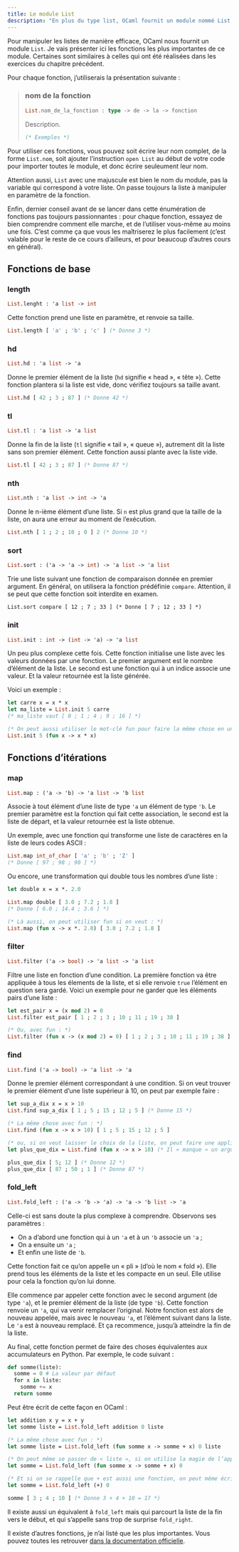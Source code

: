 ```yaml
---
title: Le module List
description: "En plus du type list, OCaml fournit un module nommé List pour manipuler de manière efficace des séries de données."
---
```


Pour manipuler les listes de manière efficace, OCaml nous fournit un module `List`.
Je vais présenter ici les fonctions les plus importantes de ce module. Certaines sont similaires à celles qui ont été réalisées
dans les exercices du chapitre précédent.

Pour chaque fonction, j’utiliserais la présentation suivante :

> ### nom de la fonction
>
> ```ocaml
> List.nom_de_la_fonction : type -> de -> la -> fonction
> ```
>
> Description.
>
> ```ocaml
> (* Exemples *)
> ```

Pour utiliser ces fonctions, vous pouvez soit écrire leur nom complet, de la forme
`List.nom`, soit ajouter l’instruction `open List` au début de votre code pour importer
toutes le module, et donc écrire seuleument leur nom.

Attention aussi, `List` avec une majuscule est bien le nom du module, pas la variable
qui correspond à votre liste. On passe toujours la liste à manipuler en paramètre de la fonction.

Enfin, dernier conseil avant de se lancer dans cette énumération de fonctions pas toujours passionnantes :
pour chaque fonction, essayez de bien comprendre comment elle marche, et de l’utiliser vous-même au moins une fois.
C’est comme ça que vous les maîtriserez le plus facilement (c’est valable pour le reste de ce cours d’ailleurs, et pour
beaucoup d’autres cours en général).

## Fonctions de base

### length

```ocaml
List.lenght : 'a list -> int
```

Cette fonction prend une liste en paramètre, et renvoie sa taille.

```ocaml
List.length [ 'a' ; 'b' ; 'c' ] (* Donne 3 *)
```

### hd

```ocaml
List.hd : 'a list -> 'a
```

Donne le premier élément de la liste (`hd` signifie « head », « tête »). Cette fonction plantera si
la liste est vide, donc vérifiez toujours sa taille avant.

```ocaml
List.hd [ 42 ; 3 ; 87 ] (* Donne 42 *)
```

### tl

```ocaml
List.tl : 'a list -> 'a list
```

Donne la fin de la liste (`tl` signifie « tail », « queue »), autrement dit la liste sans son premier élément.
Cette fonction aussi plante avec la liste vide.

```ocaml
List.tl [ 42 ; 3 ; 87 ] (* Donne 87 *)
```

### nth

```ocaml
List.nth : 'a list -> int -> 'a
```

Donne le n-ième élément d’une liste. Si `n` est plus grand que la taille de la liste, on aura une erreur au moment
de l’exécution.

```ocaml
List.nth [ 1 ; 2 ; 10 ; 0 ] 2 (* Donne 10 *)
```

### sort

```ocaml
List.sort : ('a -> 'a -> int) -> 'a list -> 'a list
```

Trie une liste suivant une fonction de comparaison donnée en premier argument. En général, on utilisera la fonction
prédéfinie `compare`. Attention, il se peut que cette fonction soit interdite en examen.

```
List.sort compare [ 12 ; 7 ; 33 ] (* Donne [ 7 ; 12 ; 33 ] *)
```

### init

```ocaml
List.init : int -> (int -> 'a) -> 'a list
```

Un peu plus complexe cette fois. Cette fonction initialise une liste avec les valeurs données par une fonction.
Le premier argument est le nombre d’élément de la liste.
Le second est une fonction qui à un indice associe une valeur. Et la valeur retournée est la liste générée.

Voici un exemple :

```ocaml
let carre x = x * x
let ma_liste = List.init 5 carre
(* ma_liste vaut [ 0 ; 1 ; 4 ; 9 ; 16 ] *)

(* On peut aussi utiliser le mot-clé fun pour faire la même chose en une seule ligne *)
List.init 5 (fun x -> x * x)
```

## Fonctions d’itérations

### map

```ocaml
List.map : ('a -> 'b) -> 'a list -> 'b list
```

Associe à tout élément d’une liste de type `'a` un élément de type `'b`.
Le premier paramètre est la fonction qui fait cette association, le second est la liste de départ,
et la valeur retournée est la liste obtenue.

Un exemple, avec une fonction qui transforme une liste de caractères en la liste de leurs codes ASCII :

```ocaml
List.map int_of_char [ 'a' ; 'b' ; 'Z' ]
(* Donne [ 97 ; 98 ; 90 ] *)
```

Ou encore, une transformation qui double tous les nombres d’une liste :

```ocaml
let double x = x *. 2.0

List.map double [ 3.0 ; 7.2 ; 1.8 ]
(* Donne [ 6.0 ; 14.4 ; 3.6 ] *)

(* Là aussi, on peut utiliser fun si on veut : *)
List.map (fun x -> x *. 2.0) [ 3.0 ; 7.2 ; 1.8 ]
```

### filter

```ocaml
List.filter ('a -> bool) -> 'a list -> 'a list
```

Filtre une liste en fonction d’une condition. La première fonction va être appliquée à tous les élements
de la liste, et si elle renvoie `true` l’élément en question sera gardé. Voici un exemple pour ne garder que
les éléments pairs d’une liste :

```ocaml
let est_pair x = (x mod 2) = 0
List.filter est_pair [ 1 ; 2 ; 3 ; 10 ; 11 ; 19 ; 38 ]

(* Ou, avec fun : *)
List.filter (fun x -> (x mod 2) = 0) [ 1 ; 2 ; 3 ; 10 ; 11 ; 19 ; 38 ]
```

### find

```ocaml
List.find ('a -> bool) -> 'a list -> 'a
```

Donne le premier élément correspondant à une condition. Si on veut trouver le premier élément d’une
liste supérieur à 10, on peut par exemple faire :

```ocaml
let sup_a_dix x = x > 10
List.find sup_a_dix [ 1 ; 5 ; 15 ; 12 ; 5 ] (* Donne 15 *)

(* La même chose avec fun : *)
List.find (fun x -> x > 10) [ 1 ; 5 ; 15 ; 12 ; 5 ]

(* ou, si on veut laisser le choix de la liste, on peut faire une application partielle : *)
let plus_que_dix = List.find (fun x -> x > 10) (* Il « manque » un argument à List.find *)

plus_que_dix [ 5; 12 ] (* Donne 12 *)
plus_que_dix [ 87 ; 50 ; 1 ] (* Donne 87 *)
```

### fold_left

```ocaml
List.fold_left : ('a -> 'b -> 'a) -> 'a -> 'b list -> 'a
```

Celle-ci est sans doute la plus complexe à comprendre. Observons ses paramètres :

- On a d’abord une fonction qui à un `'a` et à un `'b` associe un `'a` ;
- On a ensuite un `'a` ;
- Et enfin une liste de `'b`.

Cette fonction fait ce qu’on appelle un « pli » (d’où le nom « fold »). Elle prend tous les éléments de la
liste et les compacte en un seul. Elle utilise pour cela la fonction qu’on lui donne.

Elle commence par appeler cette fonction avec le second argument (de type `'a`), et le premier élément de la liste
(de type `'b`). Cette fonction renvoie un `'a`, qui va venir remplacer l’original. Notre fonction est alors de nouveau
appelée, mais avec le nouveau `'a`, et l’élément suivant dans la liste. Le `'a` est à nouveau remplacé. Et ça recommence,
jusqu’à atteindre la fin de la liste.

Au final, cette fonction permet de faire des choses équivalentes aux accumulateurs en Python. Par exemple, le code suivant :

```python
def somme(liste):
  somme = 0 # La valeur par défaut
  for x in liste:
    somme += x
  return somme
```

Peut être écrit de cette façon en OCaml :

```ocaml
let addition x y = x + y
let somme liste = List.fold_left addition 0 liste

(* La même chose avec fun : *)
let somme liste = List.fold_left (fun somme x -> somme + x) 0 liste

(* On peut même se passer de « liste », si on utilise la magie de l’application partielle : *)
let somme = List.fold_left (fun somme x -> somme + x) 0

(* Et si on se rappelle que + est aussi une fonction, on peut même écrire directement : *)
let somme = List.fold_left (+) 0

somme [ 3 ; 4 ; 10 ] (* Donne 3 + 4 + 10 = 17 *)
```

Il existe aussi un équivalent à `fold_left` mais qui parcourt la liste de la fin vers le début, et qui s’appelle sans trop de surprise `fold_right`.

Il existe d’autres fonctions, je n’ai listé que les plus importantes. Vous pouvez toutes
les retrouver [dans la documentation officielle](https://caml.inria.fr/pub/docs/manual-ocaml/libref/List.html).
